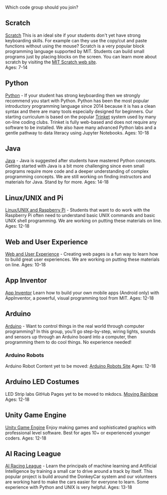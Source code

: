 Which code group should you join?

## Scratch
[Scratch](https://coderdojotc.github.io/scratch/)
This is an ideal site if your students don't yet have strong keyboarding skills.  For example can they
use the copy/cut and paste functions without using the mouse?  Scratch is a very popular block
programming language supported by MIT.  Students can build small programs just by placing blocks on the screen. You can learn more about scratch by visiting the
[MIT Scratch web site](http://scratch.mit.edu).<br/>
Ages: 7-14

## Python
[Python](https://coderdojotc.github.io/python/) - If your student has strong keyboarding then we strongly recommend
you start with Python.  Python has been the most popular introductory programming language since 2014 because it
is has a clean syntax and there are many tools especially designed for beginners.  Our starting curriculum is based on the popular [Trinket](http://trinket.io) system used by many on-line coding clubs.  Trinket is fully web-based and does not require any software to be installed.  We also have many advanced Python labs and a gentle pathway to
data literacy using Jupyter Notebooks.
Ages: 10-18

## Java
[Java](ttps://coderdojotc.github.io/java/) - Java is suggested after students have mastered Python concepts.  Getting started with Java is a bit more challenging since even small programs require more code and a deeper understanding of complex programming concepts.  We are still working on finding instructors and materials for Java.  Stand by for more.
Ages: 14-18

## Linux/UNIX and  Pi
[Linux/UNIX and Raspberry Pi](ttps://coderdojotc.github.io/java/) - Students that want to do work with the Raspberry Pi often need to understand basic UNIX commands and basic UNIX shell programming.  We are working on putting these materials on line.
Ages: 12-18

## Web and User Experience
[Web and User Experience](https://github.com/CoderDojoTC/web-ux) - Creating web pages is a fun way to learn how to build great user experiences.  We are working on putting these materials on line.
Ages: 10-18

## App Inventor
[App Inventor](https://github.com/CoderDojoTC/app-inventor)
Learn how to build your own mobile apps (Android only) with AppInventor, a powerful, visual programming tool from MIT.
Ages: 12-18

## Arduino ##
[Arduino](https://github.com/CoderDojoTC/arduino) - Want to control things in the real world through computer programming? In this group, you’ll go step-by-step, wiring lights, sounds and sensors up through an Arduino board into a computer, then programming them to do cool things. No experience needed!

### Arduino Robots
Arduino Robot Content yet to be moved: 
[Arduino Robots Site](http://dmccreary.github.io/coderdojo-robots/arduino/00-intro/)
Ages: 12-18
## Arduino LED Costumes
LED Strip labs GitHub Pages yet to be moved to mkdocs.
[Moving Rainbow](http://dmccreary.github.io/moving-rainbow/)
Ages: 12-18

## Unity Game Engine
[Unity Game Engine](https://github.com/CoderDojoTC/unity-game-engine)
Enjoy making games and sophisticated graphics with professional level software.  Best for ages 10+ or experienced younger coders.
Ages: 12-18

## AI Racing League
[AI Racing League](https://coderdojotc.github.io/ai-racing-league/#/README) - Learn the principals of machine learning and Artificial Intelligence by training a small car to drive around a track by itself.  This popular
project is build around the DonkeyCar system and our volunteers are working hard to make the cars easier for
everyone to learn.  Some experience with Python and UNIX is very helpful.
Ages: 13-18
